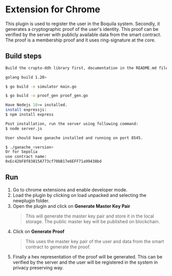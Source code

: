 # Extension for Chrome

This plugin is used to register the user in the Boquila system. Secondly, it generates a cryptographic proof of the user's identity. This proof can be verified by the server with publicly available data from the smart contract. The proof is a membership proof and it uses ring-signature at the core.

## Build steps

```bash
Build the crupto-ddh library first, documentation in the README.md file of the library.

golang build 1.20>

$ go build -o simulator main.go

$ go build -o proof_gen proof_gen.go

Have Nodejs 18>= installed.
install expressjs:
$ npm install express

Post installation, run the server using following command:
$ node server.js

User should have ganache installed and running on port 8545.

$ ./ganache_<version>
Or for Sepolia
use contract name:
0xEc42bF8f83815A773cf70bB17e6EFF71a99438bd

```

## Run

1. Go to chrome extensions and enable developer mode.
2. Load the plugin by clicking on load unpacked and selecting the newplugin folder.
3. Open the plugin and click on **Generate Master Key Pair**
   > This will generate the master key pair and store it in the local storage.
   > The public master key will be published on blockchain.
4. Click on **Generate Proof**
   > This uses the master key pair of the user and data from the smart contract to generate the proof.
5. Finally a hex representation of the proof will be generated. This can be verified by the server and the user will be registered in the system in privacy preserving way.
